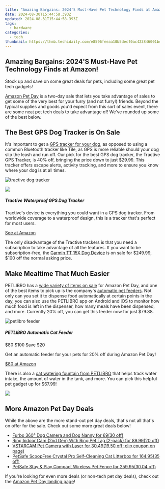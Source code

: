 ```yaml
---
title: "Amazing Bargains: 2024'S Must-Have Pet Technology Finds at Amazon!"
date: 2024-08-30T15:44:58.393Z
updated: 2024-08-31T15:44:58.393Z
tags:
  - hardware
categories:
  - tech
thumbnail: https://thmb.techidaily.com/e8596feeaa10b5decf0ac423846001bcbe9ce2de917f68ea7f6f367d6a2483c3.jpg
---
```


## Amazing Bargains: 2024'S Must-Have Pet Technology Finds at Amazon!

Stock up and save on some great deals for pets, including some great pet tech gadgets!

[Amazon Pet Day](https://www.amazon.com/b?node=5799614011&tag=hotoge-20&ascsubtag=UUhtgUeUpU2002956&asc%5Frefurl=https%3A%2F%2Fwww.howtogeek.com%2Famazon-pet-day-2024%2F&asc%5Fcampaign=Affiliate) is a two-day sale that lets you take advantage of sales to get some of the very best for your furry (and not furry!) friends. Beyond the typical supplies and goods you'd expect from this sort of sales event, there are some neat pet tech deals to take advantage of! We've rounded up some of the best below.

##  The Best GPS Dog Tracker is On Sale

 It's important to get a [GPS tracker for your dog](https://blog-min.techidaily.com/how-to-rescue-lost-contacts-from-infinix-note-30-5g-by-fonelab-android-recover-contacts/), as opposed to using a common Bluetooth tracker like Tile, as GPS is more reliable should your dog slip the leash and run off. Our pick for the best GPS dog tracker, the Tractive GPS Tracker, is 40% off, bringing the price down to just $29.99\. This tracker offers escape alerts, activity tracking, and more to ensure you know where your dog is at all times.

![tractive dog tracker](https://static1.howtogeekimages.com/wordpress/wp-content/uploads/2024/01/tractive-dog-tracker.png) 

![](https://static1.howtogeekimages.com/wordpresshttps://static0.howtogeekimages.com/wordpress/wp-content/uploads/2024/01/htg-best-of-2024-1.png) 

#####  Tractive Waterproof GPS Dog Tracker

Tractive's device is everything you could want in a GPS dog tracker. From worldwide coverage to a waterproof design, this is a tracker that's perfect for most users.

[See at Amazon](https://www.amazon.com/Tractive-LTE-GPS-Dog-Tracker/dp/B08M6H284G?tag=hotoge-20&ascsubtag=UUhtgUeUpU2002956&asc%5Frefurl=https%3A%2F%2Fwww.howtogeek.com%2Famazon-pet-day-2024%2F&asc%5Fcampaign=Affiliate) 

 The only disadvantage of the Tractive trackers is that you need a subscription to take advantage of all the features. If you want to be subscription-free, the [Garmin TT 15X Dog Device](https://www.amazon.com/Tracking-Training-Stimulation-Water-Resistant-High-Sensitivity/dp/B09RD85CMR/?tag=hotoge-20&ascsubtag=UUhtgUeUpU2002956&asc%5Frefurl=https%3A%2F%2Fwww.howtogeek.com%2Famazon-pet-day-2024%2F&asc%5Fcampaign=Affiliate) is on sale for $249.99, $100 off the normal asking price.

##  Make Mealtime That Much Easier

 PETLIBRO has a [wide variety of items on sale](https://www.amazon.com/deal/e7c1cccc?tag=hotoge-20&ascsubtag=UUhtgUeUpU2002956&asc%5Frefurl=https%3A%2F%2Fwww.howtogeek.com%2Famazon-pet-day-2024%2F&asc%5Fcampaign=Affiliate) for Amazon Pet Day, and one of the best items to pick up is the company's [automatic pet feeders](https://www.amazon.com/PETLIBRO-Automatic-Control-Stainless-Blockage/dp/B097KDM2NP?tag=hotoge-20&ascsubtag=UUhtgUeUpU2002956&asc%5Frefurl=https%3A%2F%2Fwww.howtogeek.com%2Famazon-pet-day-2024%2F&asc%5Fcampaign=Affiliate). Not only can you set it to dispense food automatically at certain points in the day, you can also use the PETLIBRO app on Android and iOS to monitor how much food is left in the dispenser, how many meals have been dispensed, and more. Currently 20% off, you can get this feeder now for just $79.88.

![petlibro feeder](https://static1.howtogeekimages.com/wordpress/wp-content/uploads/2024/05/petlibro-feeder.png) 

#####  PETLIBRO Automatic Cat Feeder

$80 $100 Save $20 

Get an automatic feeder for your pets for 20% off during Amazon Pet Day!

[$80 at Amazon](https://www.amazon.com/PETLIBRO-Automatic-Control-Stainless-Blockage/dp/B097KDM2NP?th=1&tag=hotoge-20&ascsubtag=UUhtgUeUpU2002956&asc%5Frefurl=https%3A%2F%2Fwww.howtogeek.com%2Famazon-pet-day-2024%2F&asc%5Fcampaign=Affiliate) 

 There is also a [cat watering fountain from PETLIBRO](https://www.amazon.com/PETLIBRO-Monitoring-Fountain-Dockstream-Automatic/dp/B0BSFB2D37?th=1&tag=hotoge-20&ascsubtag=UUhtgUeUpU2002956&asc%5Frefurl=https%3A%2F%2Fwww.howtogeek.com%2Famazon-pet-day-2024%2F&asc%5Fcampaign=Affiliate) that helps track water intake, the amount of water in the tank, and more. You can pick this helpful pet gadget up for $67.99!

<!-- affiliate ads begin -->
<a href="https://store.nero.com/order/checkout.php?PRODS=42296855&QTY=1&AFFILIATE=108875&CART=1"><img src="http://cdnwww.nero.com/nero-com-wAssets/img/banners/2023/recode/Nero_Recode_Screen_2.png" border="0"></a>
<!-- affiliate ads end -->
##  More Amazon Pet Day Deals

 While the above are the more stand-out pet day deals, that's not all that's on offer for the sale. Check out some more great deals below!

* [Furbo 360° Dog Camera and Dog Nanny for $69 ($30 off)](https://www.amazon.com/dp/B0BWN22T25?tag=hotoge-20&ascsubtag=UUhtgUeUpU2002956&asc%5Frefurl=https%3A%2F%2Fwww.howtogeek.com%2Famazon-pet-day-2024%2F&asc%5Fcampaign=Affiliate)
* [Ring Indoor Cam (2nd Gen) With Ring Pet Tag (2-pack) for $89.99 ($20 off)](https://www.amazon.com/dp/B0CW3TJPCW?tag=hotoge-20&ascsubtag=UUhtgUeUpU2002956&asc%5Frefurl=https%3A%2F%2Fwww.howtogeek.com%2Famazon-pet-day-2024%2F&asc%5Fcampaign=Affiliate)
* [VSTARCAM Pet Camera with Laser for $30.49 ($19.50 off; clip coupon on page)](https://www.amazon.com/VSTARCAM-Wireless-Monitor-Control-Security/dp/B07Z3RJGZD?tag=hotoge-20&ascsubtag=UUhtgUeUpU2002956&asc%5Frefurl=https%3A%2F%2Fwww.howtogeek.com%2Famazon-pet-day-2024%2F&asc%5Fcampaign=Affiliate)
* [PetSafe ScoopFree Crystal Pro Self-Cleaning Cat Litterbox for $164.95 ($35 off)](https://www.amazon.com/PetSafe-ScoopFree-Automatic-Self-Cleaning-Litter/dp/B07WZPJ2LW?tag=hotoge-20&ascsubtag=UUhtgUeUpU2002956&asc%5Frefurl=https%3A%2F%2Fwww.howtogeek.com%2Famazon-pet-day-2024%2F&asc%5Fcampaign=Affiliate)
* [PetSafe Stay & Play Compact Wireless Pet Fence for $259.95 ($30.04 off)](https://www.amazon.com/PetSafe-Wireless-Waterproof-Rechargeable-Correction/dp/B0055L8RRC?tag=hotoge-20&ascsubtag=UUhtgUeUpU2002956&asc%5Frefurl=https%3A%2F%2Fwww.howtogeek.com%2Famazon-pet-day-2024%2F&asc%5Fcampaign=Affiliate)

 If you're looking for even more deals (or non-tech pet day deals), check out the [Amazon Pet Day landing page](https://www.amazon.com/b?node=5799614011&tag=hotoge-20&ascsubtag=UUhtgUeUpU2002956&asc%5Frefurl=https%3A%2F%2Fwww.howtogeek.com%2Famazon-pet-day-2024%2F&asc%5Fcampaign=Affiliate)!

<ins class="adsbygoogle"
     style="display:block"
     data-ad-format="autorelaxed"
     data-ad-client="ca-pub-7571918770474297"
     data-ad-slot="1223367746"></ins>



<ins class="adsbygoogle"
     style="display:block"
     data-ad-client="ca-pub-7571918770474297"
     data-ad-slot="8358498916"
     data-ad-format="auto"
     data-full-width-responsive="true"></ins>



